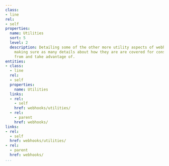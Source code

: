 ```yaml
---
class:
- line
rel:
- self
properties:
  name: Utilities
  sort: 5
  level: 2
  description: Detailing some of the other more utility aspects of webhook operations,
    making sure as many details about how they are are covered for consumers to learn
    from and take advantage of.
entities:
- class:
  - line
  rel:
  - self
  properties:
    name: Utilities
  links:
  - rel:
    - self
    href: webhooks/utilities/
  - rel:
    - parent
    href: webhooks/
links:
- rel:
  - self
  href: webhooks/utilities/
- rel:
  - parent
  href: webhooks/
...
```

